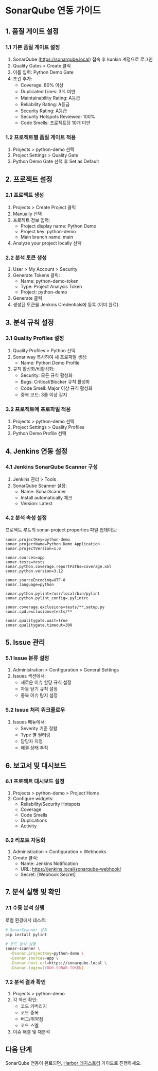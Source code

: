 # SonarQube 연동 가이드

## 1. 품질 게이트 설정

### 1.1 기본 품질 게이트 설정
1. SonarQube (https://sonarqube.local) 접속 후 kunkin 계정으로 로그인
2. Quality Gates > Create 클릭
3. 이름 입력: Python Demo Gate
4. 조건 추가:
   - Coverage: 80% 이상
   - Duplicated Lines: 3% 미만
   - Maintainability Rating: A등급
   - Reliability Rating: A등급
   - Security Rating: A등급
   - Security Hotspots Reviewed: 100%
   - Code Smells: 프로젝트당 10개 미만

### 1.2 프로젝트별 품질 게이트 적용
1. Projects > python-demo 선택
2. Project Settings > Quality Gate
3. Python Demo Gate 선택 후 Set as Default

## 2. 프로젝트 설정

### 2.1 프로젝트 생성
1. Projects > Create Project 클릭
2. Manually 선택
3. 프로젝트 정보 입력:
   - Project display name: Python Demo
   - Project key: python-demo
   - Main branch name: main
4. Analyze your project locally 선택

### 2.2 분석 토큰 생성
1. User > My Account > Security
2. Generate Tokens 클릭:
   - Name: python-demo-token
   - Type: Project Analysis Token
   - Project: python-demo
3. Generate 클릭
4. 생성된 토큰을 Jenkins Credentials에 등록 (이미 완료)

## 3. 분석 규칙 설정

### 3.1 Quality Profiles 설정
1. Quality Profiles > Python 선택
2. Sonar way 복사하여 새 프로파일 생성:
   - Name: Python Demo Profile
3. 규칙 활성화/비활성화:
   - Security: 모든 규칙 활성화
   - Bugs: Critical/Blocker 규칙 활성화
   - Code Smell: Major 이상 규칙 활성화
   - 중복 코드: 3줄 이상 감지

### 3.2 프로젝트에 프로파일 적용
1. Projects > python-demo 선택
2. Project Settings > Quality Profiles
3. Python Demo Profile 선택

## 4. Jenkins 연동 설정

### 4.1 Jenkins SonarQube Scanner 구성
1. Jenkins 관리 > Tools
2. SonarQube Scanner 설정:
   - Name: SonarScanner
   - Install automatically 체크
   - Version: Latest

### 4.2 분석 속성 설정
프로젝트 루트의 sonar-project.properties 파일 업데이트:
```properties
sonar.projectKey=python-demo
sonar.projectName=Python Demo Application
sonar.projectVersion=1.0

sonar.sources=app
sonar.tests=tests
sonar.python.coverage.reportPaths=coverage.xml
sonar.python.version=3.12

sonar.sourceEncoding=UTF-8
sonar.language=python

sonar.python.pylint=/usr/local/bin/pylint
sonar.python.pylint_config=.pylintrc

sonar.coverage.exclusions=tests/**,setup.py
sonar.cpd.exclusions=tests/**

sonar.qualitygate.wait=true
sonar.qualitygate.timeout=300
```

## 5. Issue 관리

### 5.1 Issue 분류 설정
1. Administration > Configuration > General Settings
2. Issues 섹션에서:
   - 새로운 이슈 할당 규칙 설정
   - 자동 닫기 규칙 설정
   - 중복 이슈 탐지 설정

### 5.2 Issue 처리 워크플로우
1. Issues 메뉴에서:
   - Severity 기준 정렬
   - Type 별 필터링
   - 담당자 지정
   - 해결 상태 추적

## 6. 보고서 및 대시보드

### 6.1 프로젝트 대시보드 설정
1. Projects > python-demo > Project Home
2. Configure widgets:
   - Reliability/Security Hotspots
   - Coverage
   - Code Smells
   - Duplications
   - Activity

### 6.2 리포트 자동화
1. Administration > Configuration > Webhooks
2. Create 클릭:
   - Name: Jenkins Notification
   - URL: https://jenkins.local/sonarqube-webhook/
   - Secret: [Webhook Secret]

## 7. 분석 실행 및 확인

### 7.1 수동 분석 실행
로컬 환경에서 테스트:
```bash
# SonarScanner 설치
pip install pylint

# 코드 분석 실행
sonar-scanner \
  -Dsonar.projectKey=python-demo \
  -Dsonar.sources=app \
  -Dsonar.host.url=https://sonarqube.local \
  -Dsonar.login=[YOUR-SONAR-TOKEN]
```

### 7.2 분석 결과 확인
1. Projects > python-demo
2. 각 섹션 확인:
   - 코드 커버리지
   - 코드 중복
   - 버그/취약점
   - 코드 스멜
3. 이슈 해결 및 재분석

## 다음 단계
SonarQube 연동이 완료되면, [Harbor 레지스트리](./07-harbor-registry.md) 가이드로 진행하세요.